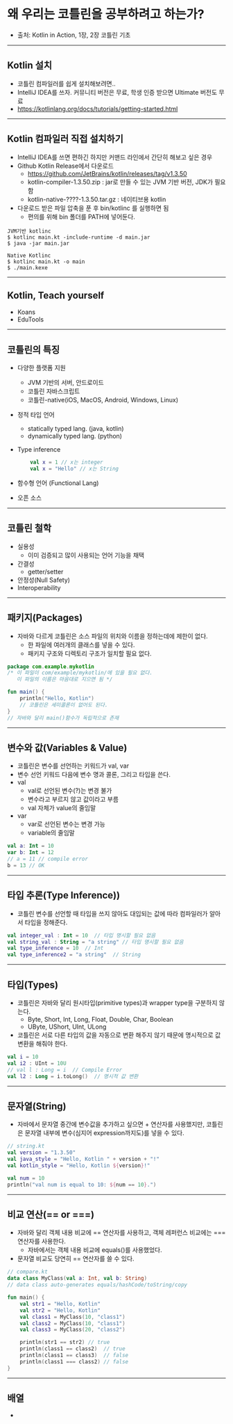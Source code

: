 
# 왜 우리는 코틀린을 공부하려고 하는가?

* 출처: Kotlin in Action, 1장, 2장 코틀린 기초

---

## Kotlin 설치

* 코틀린 컴파일러를 쉽게 설치해보려면..
* IntelliJ IDEA를 쓰자. 커뮤니티 버전은 무료, 학생 인증 받으면 Ultimate 버전도 무료
* https://kotlinlang.org/docs/tutorials/getting-started.html

---

## Kotlin 컴파일러 직접 설치하기

* IntelliJ IDEA를 쓰면 편하긴 하지만 커맨드 라인에서 간단히 해보고 싶은 경우
* Github Kotlin Release에서 다운로드
  * https://github.com/JetBrains/kotlin/releases/tag/v1.3.50
  * kotlin-compiler-1.3.50.zip : jar로 만들 수 있는 JVM 기반 버전, JDK가 필요함
  * kotlin-native-????-1.3.50.tar.gz : 네이티브용 kotlin
* 다운로드 받은 파일 압축을 푼 후 bin/kotlinc 를 실행하면 됨
  * 편의를 위해 bin 폴더를 PATH에 넣어둔다.

```
JVM기반 kotlinc
$ kotlinc main.kt -include-runtime -d main.jar
$ java -jar main.jar

Native Kotlinc
$ kotlinc main.kt -o main
$ ./main.kexe
```

---

## Kotlin, Teach yourself

* Koans
* EduTools

---

## 코틀린의 특징

* 다양한 플랫폼 지원
  * JVM 기반의 서버, 안드로이드
  * 코틀린 자바스크립트
  * 코틀린-native(iOS, MacOS, Android, Windows, Linux)
* 정적 타입 언어
  * statically typed lang. (java, kotlin)
  * dynamically typed lang. (python)
* Type inference

    ```kotlin
        val x = 1 // x는 integer
        val x = "Hello" // x는 String
    ```

* 함수형 언어 (Functional Lang)
* 오픈 소스

---

## 코틀린 철학

* 실용성
  * 이미 검증되고 많이 사용되는 언어 기능을 채택
* 간결성
  * getter/setter
* 안정성(Null Safety)
* Interoperability

---

## 패키지(Packages)

* 자바와 다르게 코틀린은 소스 파일의 위치와 이름을 정하는데에 제한이 없다.
  * 한 파일에 여러개의 클래스를 넣을 수 있다.
  * 패키지 구조와 디렉토리 구조가 일치할 필요 없다.

```kotlin
package com.example.mykotlin
/* 이 파일이 com/example/mykotlin/에 있을 필요 없다.
   이 파일의 이름은 마음대로 지으면 됨 */

fun main() {
    println("Hello, Kotlin")
    // 코틀린은 세미콜론이 없어도 된다.
}
// 자바와 달리 main()함수가 독립적으로 존재
```

---

## 변수와 값(Variables & Value)

* 코틀린은 변수를 선언하는 키워드가 val, var
* 변수 선언 키워드 다음에 변수 명과 콜론, 그리고 타입을 쓴다.
* val
  * val로 선언된 변수(?)는 변경 불가
  * 변수라고 부르지 않고 값이라고 부름
  * val 자체가 value의 줄임말
* var
  * var로 선언된 변수는 변경 가능
  * variable의 줄임말

```kotlin
val a: Int = 10
var b: Int = 12
// a = 11 // compile error
b = 13 // OK
```

---

## 타입 추론(Type Inference))

* 코틀린 변수를 선언할 때 타입을 쓰지 않아도 대입되는 값에 따라 컴파일러가 알아서 타입을 정해준다.

```kotlin
val integer_val : Int = 10  // 타입 명시할 필요 없음
val string_val : String = "a string" // 타입 명시할 필요 없음
val type_inference = 10  // Int
val type_inference2 = "a string"  // String
```

---

## 타입(Types)

* 코틀린은 자바와 달리  원시타입(primitive types)과 wrapper type을 구분하지 않는다.
  * Byte, Short, Int, Long, Float, Double, Char, Boolean
  * UByte, UShort, UInt, ULong
* 코틀린은 서로 다른 타입의 값을 자동으로 변환 해주지 않기 때문에 명시적으로 값 변환을 해줘야 한다.

```kotlin
val i = 10
val i2 : UInt = 10U
// val l : Long = i  // Compile Error
val l2 : Long = i.toLong()  // 명시적 값 변환
```

---

## 문자열(String)

* 자바에서 문자열 중간에 변수값을 추가하고 싶으면 + 연산자를 사용했지만, 코틀린은 문자열 내부에 변수(심지어 expression까지도)를 넣을 수 있다.

```kotlin
// string.kt
val version = "1.3.50"
val java_style = "Hello, Kotlin " + version + "!"
val kotlin_style = "Hello, Kotlin ${version}!"

val num = 10
println("val num is equal to 10: ${num == 10}.")
```

---

## 비교 연산(== or ===)

* 자바와 달리 객체 내용 비교에 == 연산자를 사용하고, 객체 레퍼런스 비교에는 === 연산자를 사용한다.
  * 자바에서는 객체 내용 비교에 equals()를 사용했었다.
* 문자열 비교도 당연히 == 연산자를 쓸 수 있다.

```kotlin
// compare.kt
data class MyClass(val a: Int, val b: String)
// data class auto-generates equals/hashCode/toString/copy

fun main() {
    val str1 = "Hello, Kotlin"
    val str2 = "Hello, Kotlin"
    val class1 = MyClass(10, "class1")
    val class2 = MyClass(10, "class1")
    val class3 = MyClass(20, "class2")

    println(str1 == str2) // true
    println(class1 == class2)  // true
    println(class1 == class3)  // false
    println(class1 === class2) // false
}
```

---

## 배열

* 